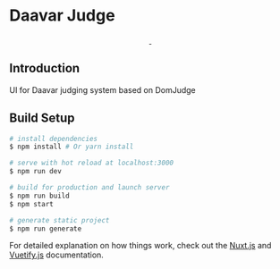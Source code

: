 # Daavar Judge

<p align="center">
<a href="https://circleci.com/gh/daavar/daavar-ui">
    <img alt="" src="https://img.shields.io/circleci/project/github/daavar/daavar-ui/master.svg?style=flat-square">
</a>
<a href="https://standardjs.com">
    <img alt="" src="https://img.shields.io/badge/code_style-standard-brightgreen.svg?style=flat-square">
</a>
</p>

## Introduction

UI for Daavar judging system based on DomJudge

## Build Setup

``` bash
# install dependencies
$ npm install # Or yarn install

# serve with hot reload at localhost:3000
$ npm run dev

# build for production and launch server
$ npm run build
$ npm start

# generate static project
$ npm run generate
```

For detailed explanation on how things work, check out the [Nuxt.js](https://github.com/nuxt/nuxt.js) and [Vuetify.js](https://vuetifyjs.com/) documentation.
